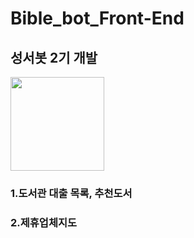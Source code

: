 # Bible_bot_Front-End
## 성서봇 2기 개발
<img width="150" src="https://user-images.githubusercontent.com/72601028/107147111-a38b7e80-698f-11eb-8179-09cd16476d63.png">

### 1.도서관 대출 목록, 추천도서 

### 2.제휴업체지도
